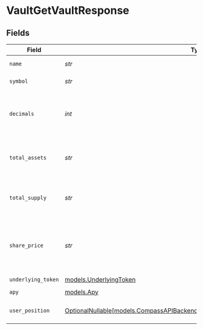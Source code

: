 # VaultGetVaultResponse


## Fields

| Field                                                                                                                                                          | Type                                                                                                                                                           | Required                                                                                                                                                       | Description                                                                                                                                                    |
| -------------------------------------------------------------------------------------------------------------------------------------------------------------- | -------------------------------------------------------------------------------------------------------------------------------------------------------------- | -------------------------------------------------------------------------------------------------------------------------------------------------------------- | -------------------------------------------------------------------------------------------------------------------------------------------------------------- |
| `name`                                                                                                                                                         | *str*                                                                                                                                                          | :heavy_check_mark:                                                                                                                                             | Name of the vault.                                                                                                                                             |
| `symbol`                                                                                                                                                       | *str*                                                                                                                                                          | :heavy_check_mark:                                                                                                                                             | Symbol of the vault.                                                                                                                                           |
| `decimals`                                                                                                                                                     | *int*                                                                                                                                                          | :heavy_check_mark:                                                                                                                                             | Number of decimals used for the vault's share precision.                                                                                                       |
| `total_assets`                                                                                                                                                 | *str*                                                                                                                                                          | :heavy_check_mark:                                                                                                                                             | Total amount of assets deposited in the vault.                                                                                                                 |
| `total_supply`                                                                                                                                                 | *str*                                                                                                                                                          | :heavy_check_mark:                                                                                                                                             | Total amount of shares issued from the vault.                                                                                                                  |
| `share_price`                                                                                                                                                  | *str*                                                                                                                                                          | :heavy_check_mark:                                                                                                                                             | The price of one vault share in terms of the underlying asset.                                                                                                 |
| `underlying_token`                                                                                                                                             | [models.UnderlyingToken](../models/underlyingtoken.md)                                                                                                         | :heavy_check_mark:                                                                                                                                             | N/A                                                                                                                                                            |
| `apy`                                                                                                                                                          | [models.Apy](../models/apy.md)                                                                                                                                 | :heavy_check_mark:                                                                                                                                             | N/A                                                                                                                                                            |
| `user_position`                                                                                                                                                | [OptionalNullable[models.CompassAPIBackendModelsVaultsReadResponseVaultUserPosition]](../models/compassapibackendmodelsvaultsreadresponsevaultuserposition.md) | :heavy_minus_sign:                                                                                                                                             | The user's position in the vault.                                                                                                                              |